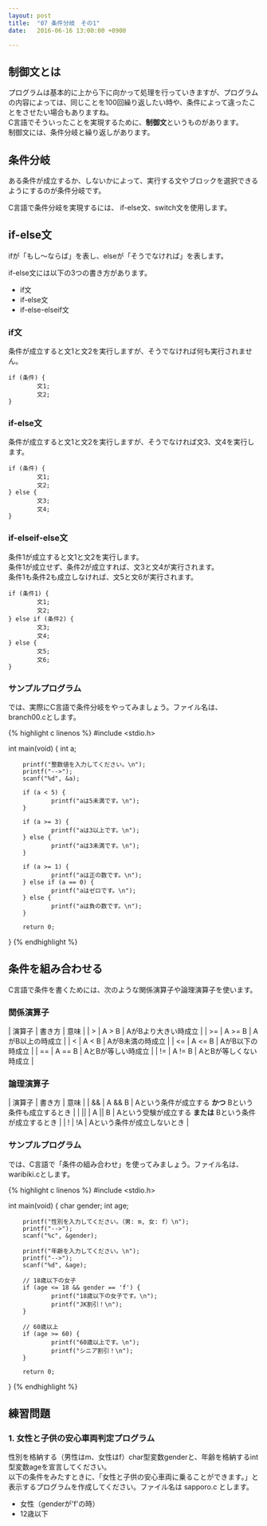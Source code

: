 ```yaml
---
layout: post
title:  "07 条件分岐　その1"
date:   2016-06-16 13:00:00 +0900

---
```


## 制御文とは
プログラムは基本的に上から下に向かって処理を行っていきますが、プログラムの内容によっては、同じことを100回繰り返したい時や、条件によって違ったことをさせたい場合もありますね。  
C言語でそういったことを実現するために、**制御文**というものがあります。  
制御文には、条件分岐と繰り返しがあります。

## 条件分岐
ある条件が成立するか、しないかによって、実行する文やブロックを選択できるようにするのが条件分岐です。

C言語で条件分岐を実現するには、 if-else文、switch文を使用します。

## if-else文
ifが「もし〜ならば」を表し、elseが「そうでなければ」を表します。

if-else文には以下の3つの書き方があります。

- if文
- if-else文
- if-else-elseif文

### if文
条件が成立すると文1と文2を実行しますが、そうでなければ何も実行されません。

```
if (条件) {
        文1;
        文2;
}
```

### if-else文
条件が成立すると文1と文2を実行しますが、そうでなければ文3、文4を実行します。

```
if (条件) {
        文1;
        文2;
} else {
        文3;
        文4;
}
```

### if-elseif-else文
条件1が成立すると文1と文2を実行します。  
条件1が成立せず、条件2が成立すれば、文3と文4が実行されます。  
条件1も条件2も成立しなければ、文5と文6が実行されます。

```
if (条件1) {
        文1;
        文2;
} else if (条件2) {
        文3;
        文4;
} else {
        文5;
        文6;
}
```

### サンプルプログラム

では、実際にC言語で条件分岐をやってみましょう。ファイル名は、branch00.cとします。

{% highlight c linenos %}
#include <stdio.h>

int main(void)
{
        int a;

        printf("整数値を入力してください。\n");
        printf("-->");
        scanf("%d", &a);

        if (a < 5) {
                printf("aは5未満です。\n");
        }

        if (a >= 3) {
                printf("aは3以上です。\n");
        } else {
                printf("aは3未満です。\n");
        }

        if (a >= 1) {
                printf("aは正の数です。\n");
        } else if (a == 0) {
                printf("aはゼロです。\n");
        } else {
                printf("aは負の数です。\n");
        }

        return 0;
}
{% endhighlight %}


## 条件を組み合わせる
C言語で条件を書くためには、次のような関係演算子や論理演算子を使います。

### 関係演算子

| 演算子    | 書き方    | 意味                   |
| &gt;      | A &gt; B  | AがBより大きい時成立   |
| &gt;=     | A &gt;= B | AがB以上の時成立       |
| &lt;      | A &lt; B  | AがB未満の時成立       |
| &lt;=     | A &lt;= B | AがB以下の時成立       |
| ==        | A == B    | AとBが等しい時成立     |
| !=        | A != B    | AとBが等しくない時成立 |

### 論理演算子

| 演算子 | 書き方   | 意味                                                       |
| &&     | A && B   | Aという条件が成立する **かつ** Bという条件も成立するとき   |
| \|\|   | A \|\| B | Aという受験が成立する **または** Bという条件が成立するとき |
| !      | !A       | Aという条件が成立しないとき                                |

### サンプルプログラム
では、C言語で「条件の組み合わせ」を使ってみましょう。ファイル名は、waribiki.cとします。

{% highlight c linenos %}
#include <stdio.h>

int main(void)
{
        char gender;
        int age;

        printf("性別を入力してください。（男: m, 女: f）\n");
        printf("-->");
        scanf("%c", &gender);

        printf("年齢を入力してください。\n");
        printf("-->");
        scanf("%d", &age);

        // 18歳以下の女子
        if (age <= 18 && gender == 'f') {
                printf("18歳以下の女子です。\n");
                printf("JK割引！\n");
        }

        // 60歳以上
        if (age >= 60) {
                printf("60歳以上です。\n");
                printf("シニア割引！\n");
        }

        return 0;
}
{% endhighlight %}

## 練習問題
### 1. 女性と子供の安心車両判定プログラム
性別を格納する（男性はm、女性はf）char型変数genderと、年齢を格納するint型変数ageを宣言してください。  
以下の条件をみたすときに、「女性と子供の安心車両に乗ることができます。」と表示するプログラムを作成してください。ファイル名は sapporo.c とします。

- 女性（genderが'f'の時）
- 12歳以下


